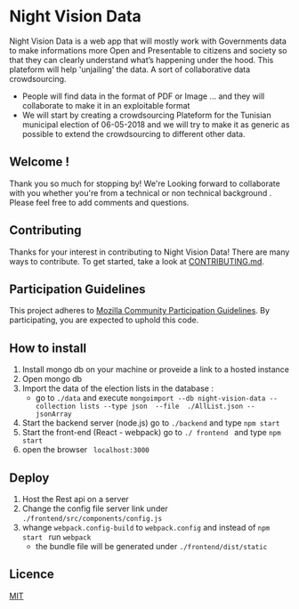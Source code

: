 # Night Vision Data

 Night Vision Data is a web app that will mostly work with Governments data to make informations more Open and Presentable to citizens and society so that they can clearly understand what’s happening under the hood.
 This plateform will help 'unjailing' the data. A sort of collaborative data crowdsourcing.

 * People will find data in the format of PDF or Image ... and they will collaborate to make it in an exploitable format
 * We will start by creating a crowdsourcing Plateform for the Tunisian municipal election of 06-05-2018 and we will try to make it as generic as possible to extend the crowdsourcing to different other data.
 
## Welcome !

Thank you so much for stopping by! We're Looking forward to collaborate with you whether you're from a technical or non technical background . Please feel free to add comments and questions.
## Contributing

Thanks for your interest in contributing to Night Vision Data! There are many ways to contribute. To get started, take a look at [CONTRIBUTING.md](CONTRIBUTING.md).

## Participation Guidelines

This project adheres to  [Mozilla Community Participation Guidelines](https://www.mozilla.org/en-US/about/governance/policies/participation/). By participating, you are expected to uphold this code.

## How to install
1. Install mongo db on your machine or proveide a link to a hosted instance
2. Open mongo db 
3. Import the data of the election lists in the database :
    * go to  `./data` and execute `mongoimport --db night-vision-data --collection lists --type json  --file  ./AllList.json --jsonArray`
4. Start the backend server (node.js) go to `./backend` and type `npm start`
5. Start the front-end (React - webpack) go to `./ frontend ` and type `npm start`
6. open the browser ` localhost:3000`
## Deploy
1. Host the Rest api on a server
2. Change the config file server link under `./frontend/src/components/config.js` 
3. whange `webpack.config-build` to `webpack.config` and instead of `npm start ` run `webpack`
    * the bundle file will be generated under `./frontend/dist/static`

## Licence
[MIT](LICENSE)
